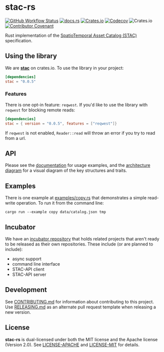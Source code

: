 # stac-rs

[![GitHub Workflow Status](https://img.shields.io/github/workflow/status/gadomski/stac-rs/CI?style=for-the-badge)](https://github.com/gadomski/stac-rs/actions/workflows/ci.yml)
[![docs.rs](https://img.shields.io/docsrs/stac?style=for-the-badge)](https://docs.rs/stac/latest/stac/)
[![Crates.io](https://img.shields.io/crates/v/stac?style=for-the-badge)](https://crates.io/crates/stac)
[![Codecov](https://img.shields.io/codecov/c/github/gadomski/stac-rs?style=for-the-badge)](https://app.codecov.io/gh/gadomski/stac-rs/)
![Crates.io](https://img.shields.io/crates/l/stac?style=for-the-badge)
[![Contributor Covenant](https://img.shields.io/badge/Contributor%20Covenant-2.1-4baaaa.svg?style=for-the-badge)](./CODE_OF_CONDUCT)

Rust implementation of the [SpatioTemporal Asset Catalog (STAC)](https://stacspec.org/) specification.

## Using the library

We are [**stac**](https://crates.io/crates/stac) on crates.io.
To use the library in your project:

```toml
[dependencies]
stac = "0.0.5"
```

### Features

There is one opt-in feature:  `reqwest`.
If you'd like to use the library with `reqwest` for blocking remote reads:

```toml
[dependencies]
stac = { version = "0.0.5", features = ["reqwest"]}
```

If `reqwest` is not enabled, `Reader::read` will throw an error if you try to read from a url.

## API

Please see the [documentation](https://docs.rs/stac/latest/stac/) for usage examples, and the [architecture diagram](./ARCHITECTURE.md) for a visual diagram of the key structures and traits.

## Examples

There is one example at [examples/copy.rs](./examples/copy.rs) that demonstrates a simple read-write operation.
To run it from the command line:

```shell
cargo run --example copy data/catalog.json tmp
```

## Incubator

We have an [incubator repository](https://github.com/gadomski/stac-rs-incubator) that holds related projects that aren't ready to be released as their own repositories.
These include (or are planned to include):

- async support
- command line interface
- STAC-API client
- STAC-API server

## Development

See [CONTRIBUTING.md](./CONTRIBUTING.md) for information about contributing to this project.
Use [RELEASING.md](./RELEASING.md) as an alternate pull request template when releasing a new version.

## License

**stac-rs** is dual-licensed under both the MIT license and the Apache license (Version 2.0).
See [LICENSE-APACHE](./LICENSE-APACHE) and [LICENSE-MIT](./LICENSE-MIT) for details.
